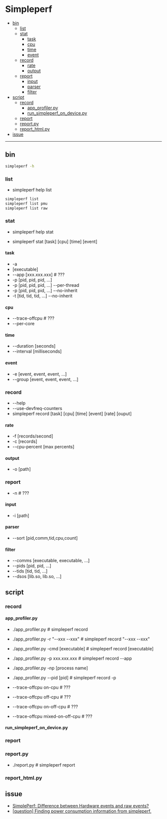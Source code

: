 # Simpleperf

<!-- vim-markdown-toc GFM -->

* [bin](#bin)
    - [list](#list)
    - [stat](#stat)
        + [task](#task)
        + [cpu](#cpu)
        + [time](#time)
        + [event](#event)
    - [record](#record)
        + [rate](#rate)
        + [output](#output)
    - [report](#report)
        + [input](#input)
        + [parser](#parser)
        + [filter](#filter)
* [script](#script)
    - [record](#record-1)
        + [app_profiler.py](#app_profilerpy)
        + [run_simpleperf_on_device.py](#run_simpleperf_on_devicepy)
    - [report](#report-1)
    - [report.py](#reportpy)
    - [report_html.py](#report_htmlpy)
* [issue](#issue)

<!-- vim-markdown-toc -->

---

## bin

```zsh
simpleperf -h
```

### list

-   simpleperf help list

```zsh
simpleperf list
simpleperf list pmu
simpleperf list raw
```

### stat

-   simpleperf help stat

-   simpleperf stat [task] [cpu] [time] [event]

#### task

-   -a
-   [executable]
-   --app [xxx.xxx.xxx] # ???
-   -p [pid, pid, pid, ...]
-   -p [pid, pid, pid, ...] --per-thread
-   -p [pid, pid, pid, ...] --no-inherit
-   -t [tid, tid, tid, ...] --no-inherit

#### cpu

-   --trace-offcpu # ???
-   --per-core

#### time

-   --duration [seconds]
-   --interval [milliseconds]

#### event

-   -e [event, event, event, ...]
-   --group [event, event, event, ...]

### record

-   --help
-   --use-devfreq-counters
-   simpleperf record [task] [cpu] [time] [event] [rate] [ouput]

#### rate

-   -f [records/second]
-   -c [records]
-   --cpu-percent [max percents]

#### output

-   -o [path]

### report

-   -n # ???

#### input

-   -i [path]

#### parser

-   --sort [pid,comm,tid,cpu,count]

#### filter

-   --comms [executable, executable, ...]
-   --pids [pid, pid, ...]
-   --tids [tid, tid, ...]
-   --dsos [lib.so, lib.so, ...]

## script

### record

#### app_profiler.py

-   ./app_profiler.py # simpleperf record
-   ./app_profiler.py -r "--xxx --xxx" # simpleperf record "--xxx --xxx"

-   ./app_profiler.py -cmd [executable] # simpleperf record [executable]
-   ./app_profiler.py -p xxx.xxx.xxx # simpleperf record --app
-   ./app_profiler.py -np [process name]
-   ./app_profiler.py --pid [pid] # simpleperf record -p

-   --trace-offcpu on-cpu # ???
-   --trace-offcpu off-cpu # ???
-   --trace-offcpu on-off-cpu # ???
-   --trace-offcpu mixed-on-off-cpu # ???

#### run_simpleperf_on_device.py

### report

### report.py

-   ./report.py # simpleperf report

### report_html.py

## issue

-   [SimplePerf: Difference between Hardware events and raw events?](https://github.com/android/ndk/issues/550)
-   [[question] Finding power consumption information from simpleperf.](https://github.com/android/ndk/issues/1293)
